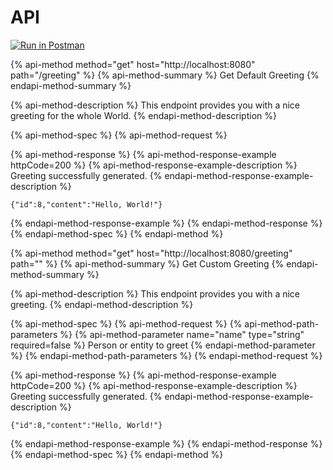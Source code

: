 # API

[![Run in Postman](https://run.pstmn.io/button.svg)](https://app.getpostman.com/run-collection/5a0b8d940d4dce0cb7a6)

{% api-method method="get" host="http://localhost:8080" path="/greeting" %}
{% api-method-summary %}
Get Default Greeting
{% endapi-method-summary %}

{% api-method-description %}
This endpoint provides you with a nice greeting for the whole World.
{% endapi-method-description %}

{% api-method-spec %}
{% api-method-request %}

{% api-method-response %}
{% api-method-response-example httpCode=200 %}
{% api-method-response-example-description %}
Greeting successfully generated.
{% endapi-method-response-example-description %}

```
{"id":8,"content":"Hello, World!"}
```
{% endapi-method-response-example %}
{% endapi-method-response %}
{% endapi-method-spec %}
{% endapi-method %}

{% api-method method="get" host="http://localhost:8080/greeting" path="" %}
{% api-method-summary %}
Get Custom Greeting
{% endapi-method-summary %}

{% api-method-description %}
This endpoint provides you with a nice greeting.
{% endapi-method-description %}

{% api-method-spec %}
{% api-method-request %}
{% api-method-path-parameters %}
{% api-method-parameter name="name" type="string" required=false %}
Person or entity to greet
{% endapi-method-parameter %}
{% endapi-method-path-parameters %}
{% endapi-method-request %}

{% api-method-response %}
{% api-method-response-example httpCode=200 %}
{% api-method-response-example-description %}
Greeting successfully generated.
{% endapi-method-response-example-description %}

```
{"id":8,"content":"Hello, World!"}
```
{% endapi-method-response-example %}
{% endapi-method-response %}
{% endapi-method-spec %}
{% endapi-method %}

